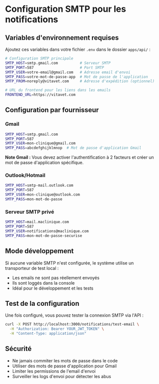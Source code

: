 # Configuration SMTP pour les notifications

## Variables d'environnement requises

Ajoutez ces variables dans votre fichier `.env` dans le dossier `apps/api/` :

```bash
# Configuration SMTP principale
SMTP_HOST=smtp.gmail.com          # Serveur SMTP
SMTP_PORT=587                     # Port SMTP
SMTP_USER=votre-email@gmail.com   # Adresse email d'envoi
SMTP_PASS=votre-mot-de-passe-app  # Mot de passe de l'application
SMTP_FROM=noreply@vitavet.com     # Adresse d'expédition (optionnel)

# URL du frontend pour les liens dans les emails
FRONTEND_URL=https://vitavet.com
```

## Configuration par fournisseur

### Gmail
```bash
SMTP_HOST=smtp.gmail.com
SMTP_PORT=587
SMTP_USER=mon-clinique@gmail.com
SMTP_PASS=abcdefghijklmnop  # Mot de passe d'application Gmail
```

**Note Gmail :** Vous devez activer l'authentification à 2 facteurs et créer un mot de passe d'application spécifique.

### Outlook/Hotmail
```bash
SMTP_HOST=smtp-mail.outlook.com
SMTP_PORT=587
SMTP_USER=mon-clinique@outlook.com
SMTP_PASS=mon-mot-de-passe
```

### Serveur SMTP privé
```bash
SMTP_HOST=mail.maclinique.com
SMTP_PORT=587
SMTP_USER=notifications@maclinique.com
SMTP_PASS=mon-mot-de-passe-securise
```

## Mode développement

Si aucune variable SMTP n'est configurée, le système utilise un transporteur de test local :
- Les emails ne sont pas réellement envoyés
- Ils sont loggés dans la console
- Idéal pour le développement et les tests

## Test de la configuration

Une fois configuré, vous pouvez tester la connexion SMTP via l'API :

```bash
curl -X POST http://localhost:3000/notifications/test-email \
  -H "Authorization: Bearer YOUR_JWT_TOKEN" \
  -H "Content-Type: application/json"
```

## Sécurité

- Ne jamais commiter les mots de passe dans le code
- Utiliser des mots de passe d'application pour Gmail
- Limiter les permissions de l'email d'envoi
- Surveiller les logs d'envoi pour détecter les abus

